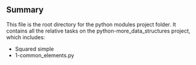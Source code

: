 ## Summary

This file is the root directory for the python modules project folder. It contains all the relative tasks on the python-more_data_structures project, which includes:

* Squared simple
* 1-common_elements.py
